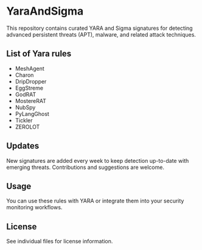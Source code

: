 # YaraAndSigma

This repository contains curated YARA and Sigma signatures for detecting advanced persistent threats (APT), malware, and related attack techniques. 

## List of Yara rules
 - MeshAgent
 - Charon
 - DripDropper
 - EggStreme
 - GodRAT
 - MostereRAT
 - NubSpy
 - PyLangGhost
 - Tickler
 - ZEROLOT

## Updates

New signatures are added every week to keep detection up-to-date with emerging threats. Contributions and suggestions are welcome.

## Usage

You can use these rules with YARA or integrate them into your security monitoring workflows.

## License

See individual files for license information.
